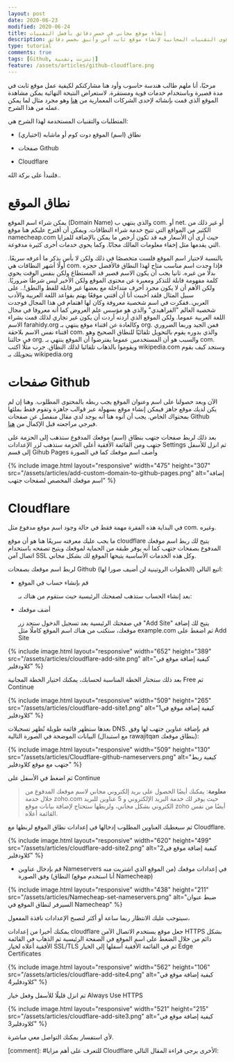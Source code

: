 ```yaml
---
layout: post
date: 2020-06-23
modified: 2020-06-24
title: إنشاء موقع مجاني في خمس دقائق بأفضل التقنيات
description: شرح استخدام أقوى التقنيات المجانية لإنشاء موقع ثابت آمن وأنيق بخمس دقائق
type: tutorial
comments: true
tags: [Github, إنترنت ,تقنية]
feature: /assets/articles/github-cloudflare.png
---
```


مرحبًا، أنا ملهم طالب هندسة حاسوب وأود هنا مشاركتكم لكيفية عمل موقع ثابت في مدة قصيرة وباستخدام خدمات قوية ومستقرة. لاستعراض النتيحة النهائية يمكن مشاهدة الموقع الذي قمت بإنشائه لإحدى الشركات المعمارية من [هنا]() وهو مجرد مثال لما يمكن عمله من هذا الشرح.

المتطلبات والتقنيات المستخدمة لهذا الشرح هي:

* نطاق (اسم) الموقع دوت كوم أو ماشابه (اختياري)

* صفحات Gıthub

* Cloudflare

فلنبدأ على بركة الله..

# نطاق الموقع

يمكن شراء اسم الموقع (Domain Name) والذي ينتهي ب com. أو net. أو غير ذلك من الكثير من المواقع التي تتيح خدمة شراء النطاقات. ويمكن أن أقترح عليكم هنا موقع namecheap.com حيث أرى أن الأسعار فيه قد تكون أرخص ما يمكن بالإضافة للمزايا التي يقدمها مثل إخفاء معلومات المالك مجانًا. وكما يحوي خدمات أخرى كثيرة مدفوعة.

بالنسبة لاختيار اسم الموقع فلست متخصصًا في ذلك ولكن لا بأس بذكر ما أعرفه سريعًا. أولًا أشهر النطاقات هي com. فإذا وجدت اسم مناسب متاح لهذا النطاق فالأفضل حجزه بدلًا من غيره. ثانيا يجب أن يكون الاسم قصير قد المستطاع ولكن بنفس الوقت يحوي كلمة مفهومة قابلة للتذكر ومعبرة عن محتوى الموقع ولكن الأخير ليس شرطًا ضروريًا. ولكن الأهم أن لا يكون مجرد أحرف متداخلة مع بعضها غير قابلة للفظ والنطق!.. 
على سبيل المثال فلقد أحببت أنا أن أقتني موقعًا يهتم بقواعد اللغة العربية والأدب العربي..ففكرت في اسم شخصية معروفة وكان لها اهتمام في هذا المجال فوجدت شخصية العالم "الفراهيدي" والذي هو مؤسس علم العروض كما أنه معروفا في مجال اللغة العربية عموما. ولكن الموقع الذي أردته أردت أن يكون غير تجاري لذلك قمت بشراء الاسم farahidy.org وكالعادة عن اقتناء موقع ينتهي بـ org. فمن الجيد وربما الضروري اقتناء نفس الاسم بلاحقة com. والذي بدوره يقوم بالتحويل تلقائيًا للنطاق الصحيح وهو في حالتنا org. والسبب هو أن المستخدمين عموما يفترضوا أن الموقع ينتهي بـ com. ويقوموا بالذهاب تلقائيا لذلك النطاق. جرب مثلًا اكتب wikipedia.com وستجد كيف يقوم بتحويلك بـ wikipedia.org

# صفحات Github

الآن وبعد حصولنا على اسم وعنوان الموقع يجب ربطه بالمحتوى المطلوب. وهنا إن لم يكن لديك موقع جاهز فيمكن إنشاء موقع بسهولة عبر قوالب جاهزة وتقوم فقط بملئها بمحتواك الخاص. 
يجب أن أنوه هنا أنه يوجد لدي مقال منفصل عن صفحات Github فيرجي مراجعته قبل الإكمال من [هنا](/github-pages).

بعد ذلك لربط صفحات جتهب بنطاق (اسم) موقعك المدفوع ستذهب إلى الحزمة على جتهب ومن القائمة الأفقية أعلى الحزمة ستذهب لزر الإعدادات Settings ثم انزل للأسفل إلى قسم Gihub Pages وأضف اسم موقعك كما في الصورة

{% include image.html layout="responsive" width="475" height="307" src="/assets/articles/add-custom-domain-to-github-pages.png" alt="إضافة اسم موقعك المخصص لصفحات جتهب" %}



# Cloudflare

في البداية هذه الفقرة مهمة فقط في حالة وجود اسم موقع مدفوع مثل com. وغيره.

ما يجب عليك معرفته سريعًا هنا هو أن موقع cloudflare يتيح لك ربط اسم موقعك المدفوع بصفحات جتهب كما أنه يوفر طبقة من الحماية لموقعك ويتيح تصفحه باستخدام اتصال آمن SSL وكل هذه الخدمات الأساسية يتيحها الموقع لك بشكل مجاني.

لربط اسم موقعك بصفحات Github اتبع التالي (الخطوات الروتينية لن أضيف صورا لها):

* قم بإنشاء حساب في الموقع

    بعد إنشاء الحساب ستذهب لصفحتك الرئيسية حيث ستقوم من هناك بـ:

* أضف موقعك

    في صفحتك الرئيسية بعد تسجيل الدخول ستجد زر "Add Site" يتيح لك إضافة موقعك، ستكتب من هناك اسم الموقع كاملًا مثل example.com ثم اضغط على Add Site

{% include image.html layout="responsive" width="652" height="389" src="/assets/articles/cloudflare-add-site.png" alt="كيفية إضافة موقع في كلاودفلير" %}

  بعد ذلك ستختار الخطة المناسبة لحسابك، يمكنك اختيار الخطة المجانية Free ثم Continue

{% include image.html layout="responsive" width="509" height="265" src="/assets/articles/cloudflare-add-site1.png" alt="1كيفية إضافة موقع في كلاودفلير" %}

  بعدها ستظهر قائمة طويلة تُظهر تسجيلات DNS. قم بإضافة عناوين جتهب لها وفق البيانات الموضحة في الصورة التالية (مع استبدال rawajitqan بنطاق موقعك): 

{% include image.html layout="responsive" width="509" height="130" src="/assets/articles/Cloudflare-github-nameservers.png" alt="كيفية ربط جتهب مع موقع كلاودفلير" %}


ثم اضغط في الأسفل على Continue

> **معلومة**: يمكنك أيضًا الحصول على بريد إلكتروني مجاني لاسم موقعك المدفوع من خلال خدمة zoho.com حيث يوفر لك خدمة البريد الإلكتروني و 5 عناوين للبريد الكتروني بشكل مجاني، ولربطها ستحتاج لإضافة بيانات موقع zoho أيضًا من نفس القائمة أعلاه.

  ثم سيعطيك العناوين المطلوب إدخالها في إعدادات نطاق الموقع لربطها مع Cloudflare. 

{% include image.html layout="responsive" width="620" height="499" src="/assets/articles/cloudflare-add-site2.png" alt="2كيفية إضافة موقع في كلاودفلير" %}

* قم بإدخال عناوين Nameservers في إعدادات موقعك (من الموقع الذي اشتريت منه النطاق) وفق الصورة (أنا استخدم موقع Namecheap)


{% include image.html layout="responsive" width="438" height="211" src="/assets/articles/Namecheap-set-nameservers.png" alt="ضبط عنوان السيرفر لنطاق الموقع في Namecheap" %}


سيتوجب عليك الانتظار ربما ساعة أو أكثر لتصبح الإعدادات نافذة المفعول،

يمكنك أخيرا من إعدادات cloudflare جعل موقع يستخدم الاتصال الآمن HTTPS بشكل دائم من خلال الضغط على اسم الموقع في الصفحة الرئيسية ثم الذهاب في القائمة الأفقية أعلاه لخيار SSL/TLS ثم في القائمة الأفقية أسفلها إلى الخيار Edge Certificates

{% include image.html layout="responsive" width="562" height="106" src="/assets/articles/cloudflare-add-site4.png" alt="كيفية إضافة موقع في كلاودفلير4" %}

ثم انزل قليلًا للأسفل وفعل خيار Always Use HTTPS


{% include image.html layout="responsive" width="521" height="215" src="/assets/articles/cloudflare-add-site3.png" alt="كيفية إضافة موقع في كلاودفلير3" %}

ﻷي استفسار يمكنك التواصل معي مباشرة.

[comment]: #للتعرف على أهم مزايا Cloudflare الأخرى يرجى قراءة المقال التالي: 

